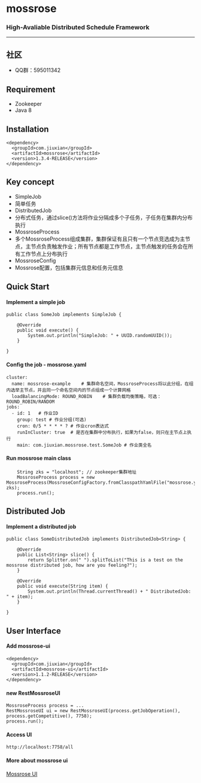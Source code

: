 # mossrose
<h3>High-Avaliable Distributed Schedule Framework</h3>

<hr>

## 社区
 * QQ群：595011342

## Requirement

* Zookeeper
* Java 8
 
## Installation
```
<dependency>
  <groupId>com.jiuxian</groupId>
  <artifactId>mossrose</artifactId>
  <version>1.3.4-RELEASE</version>
</dependency>
```

## Key concept

* SimpleJob
 * 简单任务
* DistributedJob
 * 分布式任务，通过slice()方法将作业分隔成多个子任务，子任务在集群内分布执行
* MossroseProcess
 * 多个MossroseProcess组成集群，集群保证有且只有一个节点竞选成为主节点，主节点负责触发作业；所有节点都是工作节点，主节点触发的任务会在所有工作节点上分布执行
* MossroseConfig
 * Mossrose配置，包括集群元信息和任务元信息


## Quick Start

#### Implement a simple job
```
public class SomeJob implements SimpleJob {

    @Override
    public void execute() {
        System.out.println("SimpleJob: " + UUID.randomUUID());
	}

}
```

#### Config the job - mossrose.yaml
```
cluster:
  name: mossrose-example    # 集群命名空间，MossroseProcess将以此分组，在组内选举主节点，并且同一个命名空间内的节点组成一个计算网格
  loadBalancingMode: ROUND_ROBIN    # 集群负载均衡策略，可选：ROUND_ROBIN/RANDOM
jobs:
  - id: 1   # 作业ID
    group: test # 作业分组(可选)
    cron: 0/5 * * * * ? # 作业cron表达式
    runInCluster: true  # 是否在集群中分布执行，如果为false，则只在主节点上执行
    main: com.jiuxian.mossrose.test.SomeJob # 作业类全名
```

#### Run mossrose main class
```
	String zks = "localhost"; // zookeeper集群地址
	MossroseProcess process = new MossroseProcess(MossroseConfigFactory.fromClasspathYamlFile("mossrose.yaml"), zks);
	process.run();
```

## Distributed Job
#### Implement a distributed job
```
public class SomeDistributedJob implements DistributedJob<String> {

    @Override
	public List<String> slice() {
		return Splitter.on(" ").splitToList("This is a test on the mossrose distributed job, how are you feeling?");
	}

	@Override
	public void execute(String item) {
		System.out.println(Thread.currentThread() + " DistributedJob: " + item);
	}

}
```

## User Interface
#### Add mossrose-ui
```
<dependency>
  <groupId>com.jiuxian</groupId>
  <artifactId>mossrose-ui</artifactId>
  <version>1.1.2-RELEASE</version>
</dependency>
```

#### new RestMossroseUI
```
MossroseProcess process = ...
RestMossroseUI ui = new RestMossroseUI(process.getJobOperation(), process.getCompetitive(), 7758);
process.run();
```

#### Access UI
```
http://localhost:7758/all
```

#### More about mossrose ui
[Mossrose UI](https://github.com/jiuxiantuan/mossrose-ui)